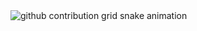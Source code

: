 <picture>
  <source media="(prefers-color-scheme: dark)" srcset="https://baolong0.github.io/baolong0/github-contribution-grid-snake-dark.svg">
  <source media="(prefers-color-scheme: light)" srcset="https://baolong0.github.io/baolong0/github-contribution-grid-snake.svg">
  <img alt="github contribution grid snake animation" src="https://baolong0.github.io/baolong0/github-contribution-grid-snake.svg">
</picture>  
